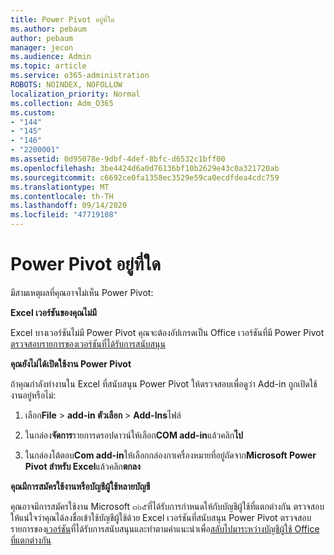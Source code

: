```yaml
---
title: Power Pivot อยู่ที่ใด
ms.author: pebaum
author: pebaum
manager: jecon
ms.audience: Admin
ms.topic: article
ms.service: o365-administration
ROBOTS: NOINDEX, NOFOLLOW
localization_priority: Normal
ms.collection: Adm_O365
ms.custom:
- "144"
- "145"
- "146"
- "2200001"
ms.assetid: 0d95078e-9dbf-4def-8bfc-d6532c1bff00
ms.openlocfilehash: 3be4424d6a0d76136bf10b2629e43c0a321720ab
ms.sourcegitcommit: c6692ce0fa1358ec3529e59ca0ecdfdea4cdc759
ms.translationtype: MT
ms.contentlocale: th-TH
ms.lasthandoff: 09/14/2020
ms.locfileid: "47719108"
---
```

# <a name="where-is-power-pivot"></a>Power Pivot อยู่ที่ใด

มีสามเหตุผลที่คุณอาจไม่เห็น Power Pivot:
  
**Excel เวอร์ชันของคุณไม่มี**
  
Excel บางเวอร์ชันไม่มี Power Pivot คุณจะต้องอัปเกรดเป็น Office เวอร์ชันที่มี Power Pivot [ตรวจสอบรายการของเวอร์ชันที่ได้รับการสนับสนุน](https://support.office.com/article/aa64e217-4b6e-410b-8337-20b87e1c2a4b.aspx)
  
**คุณยังไม่ได้เปิดใช้งาน Power Pivot**
  
ถ้าคุณกำลังทำงานใน Excel ที่สนับสนุน Power Pivot ให้ตรวจสอบเพื่อดูว่า Add-in ถูกเปิดใช้งานอยู่หรือไม่:
  
1. เลือก**File** \> **add-in ตัวเลือก** \> **Add-Ins**ไฟล์

2. ในกล่อง**จัดการ**รายการดรอปดาวน์ให้เลือก**COM add-in**แล้วคลิก**ไป**

3. ในกล่องโต้ตอบ**Com add-in**ให้เลือกกล่องกาเครื่องหมายที่อยู่ถัดจาก**Microsoft Power Pivot สำหรับ Excel**แล้วคลิก**ตกลง**

**คุณมีการสมัครใช้งานหรือบัญชีผู้ใช้หลายบัญชี**
  
คุณอาจมีการสมัครใช้งาน Microsoft ๓๖๕ที่ได้รับการกำหนดให้กับบัญชีผู้ใช้ที่แตกต่างกัน ตรวจสอบให้แน่ใจว่าคุณได้ลงชื่อเข้าใช้บัญชีผู้ใช้ด้วย Excel เวอร์ชันที่สนับสนุน Power Pivot ตรวจสอบรายการของ[เวอร์ชัน](https://support.office.com/article/aa64e217-4b6e-410b-8337-20b87e1c2a4b.aspx)ที่ได้รับการสนับสนุนและทำตามคำแนะนำเพื่อ[สลับไปมาระหว่างบัญชีผู้ใช้ Office ที่แตกต่างกัน](https://support.office.com/article/b9582171-fd1f-4284-9846-bdd72bb28426.aspx#BKMK_WebSwitchAccounts)
